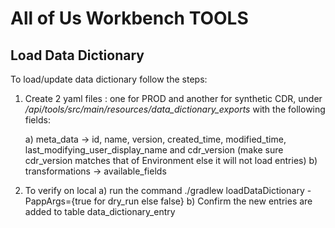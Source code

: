 # All of Us Workbench TOOLS

## Load Data Dictionary
To load/update data dictionary follow the steps:

1. Create 2 yaml files : one for PROD and  another for synthetic CDR, under
    <em>/api/tools/src/main/resources/data_dictionary_exports</em> with the following fields:
    
    a) meta_data -> id, name, version, created_time, modified_time,
       last_modifying_user_display_name and cdr_version (make sure cdr_version matches that of Environment else it will not load entries)
    b) transformations ->  available_fields
    
  
2. To verify on local
  a) run the command 
     ./gradlew loadDataDictionary -PappArgs={true for dry_run else false}
  b) Confirm the new entries are added to table  data_dictionary_entry
